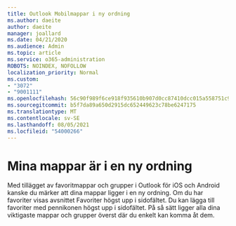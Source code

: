 ```yaml
---
title: Outlook Mobilmappar i ny ordning
ms.author: daeite
author: daeite
manager: joallard
ms.date: 04/21/2020
ms.audience: Admin
ms.topic: article
ms.service: o365-administration
ROBOTS: NOINDEX, NOFOLLOW
localization_priority: Normal
ms.custom:
- "3072"
- "9001111"
ms.openlocfilehash: 56c90f989f6ce918f935610b907d0cc87410dcc015a558751c9065928eb17386
ms.sourcegitcommit: b5f7da89a650d2915dc652449623c78be6247175
ms.translationtype: MT
ms.contentlocale: sv-SE
ms.lasthandoff: 08/05/2021
ms.locfileid: "54000266"
---
```

# <a name="my-folders-are-in-a-new-order"></a>Mina mappar är i en ny ordning

Med tillägget av favoritmappar och grupper i Outlook för iOS och Android kanske du märker att dina mappar ligger i en ny ordning. Om du har favoriter visas avsnittet Favoriter högst upp i sidofältet. Du kan lägga till favoriter med pennikonen högst upp i sidofältet. På så sätt ligger alla dina viktigaste mappar och grupper överst där du enkelt kan komma åt dem.